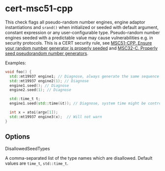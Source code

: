 # cert-msc51-cpp

This check flags all pseudo-random number engines, engine adaptor
instantiations and `srand()` when initialized or seeded with default
argument, constant expression or any user-configurable type.
Pseudo-random number engines seeded with a predictable value may cause
vulnerabilities e.g. in security protocols. This is a CERT security
rule, see [MSC51-CPP. Ensure your random number generator is properly
seeded](https://wiki.sei.cmu.edu/confluence/display/cplusplus/MSC51-CPP.+Ensure+your+random+number+generator+is+properly+seeded)
and [MSC32-C. Properly seed pseudorandom number
generators](https://wiki.sei.cmu.edu/confluence/display/c/MSC32-C.+Properly+seed+pseudorandom+number+generators).

Examples:

``` c++
void foo() {
  std::mt19937 engine1; // Diagnose, always generate the same sequence
  std::mt19937 engine2(1); // Diagnose
  engine1.seed(); // Diagnose
  engine2.seed(1); // Diagnose

  std::time_t t;
  engine1.seed(std::time(&t)); // Diagnose, system time might be controlled by user

  int x = atoi(argv[1]);
  std::mt19937 engine3(x);  // Will not warn
}
```

## Options

<div class="option">

DisallowedSeedTypes

A comma-separated list of the type names which are disallowed. Default
values are `time_t`, `std::time_t`.

</div>
